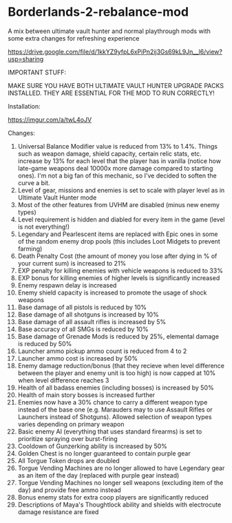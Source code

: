 # Borderlands-2-rebalance-mod
A mix between ultimate vault hunter and normal playthrough mods with some extra changes for refreshing experience

https://drive.google.com/file/d/1kkYZ9yfpL6xPiPn2ij3Gs69kL9Jn__l6/view?usp=sharing

IMPORTANT STUFF:

MAKE SURE YOU HAVE BOTH ULTIMATE VAULT HUNTER UPGRADE PACKS INSTALLED. THEY ARE ESSENTIAL FOR THE MOD TO RUN CORRECTLY!

Installation:

https://imgur.com/a/twL4oJV

Changes:

1. Universal Balance Modifier value is reduced from 13% to 1.4%. Things such as weapon damage, shield capacity, certain relic stats, etc. increase by 13% for each level that the player has in vanilla (notice how late-game weapons deal 10000x more damage compared to starting ones). I'm not a big fan of this mechanic, so I've decided to soften the curve a bit.
2. Level of gear, missions and enemies is set to scale with player level as in Ultimate Vault Hunter mode
3. Most of the other features from UVHM are disabled (minus new enemy types)
4. Level requirement is hidden and diabled for every item in the game (level is not everything!)
5. Legendary and Pearlescent items are replaced with Epic ones in some of the random enemy drop pools (this includes Loot Midgets to prevent farming)
6. Death Penalty Cost (the amount of money you lose after dying in % of your current sum) is increased to 21%
7. EXP penalty for killing enemies with vehicle weapons is reduced to 33%
8. EXP bonus for killing enemies of higher levels is significantly increased
9. Enemy respawn delay is increased
10. Enemy shield capacity is increased to promote the usage of shock weapons
11. Base damage of all pistols is reduced by 10%
12. Base damage of all shotguns is increased by 10%
13. Base damage of all assault rifles is increased by 5%
14. Base accuracy of all SMGs is reduced by 10%
15. Base damage of Grenade Mods is reduced by 25%, elemental damage is reduced by 50%
16. Launcher ammo pickup ammo count is reduced from 4 to 2
17. Launcher ammo cost is increased by 50%
18. Enemy damage reduction/bonus (that they recieve when level difference between the player and enemy unit is too high) is now capped at 10% when level difference reaches 3
19. Health of all badass enemies (including bosses) is increased by 50%
20. Health of main story bosses is increased further 
21. Enemies now have a 30% chance to carry a different weapon type instead of the base one (e.g. Marauders may to use Assault Rifles or Launchers instead of Shotguns). Allowed selection of weapon types varies depending on primary weapon
22. Basic enemy AI (everything that uses standard firearms) is set to prioritize spraying over burst-firing
23. Cooldown of Gunzerking ability is increased by 50%
24. Golden Chest is no longer guaranteed to contain purple gear
25. All Torgue Token drops are doubled
26. Torgue Vending Machines are no longer allowed to have Legendary gear as an item of the day (replaced with purple gear instead)
27. Torgue Vending Machines no longer sell weapons (excluding item of the day) and provide free ammo instead
28. Bonus enemy stats for extra coop players are significantly reduced
29. Descriptions of Maya's Thoughtlock ability and shields with electrocute damage resistance are fixed
